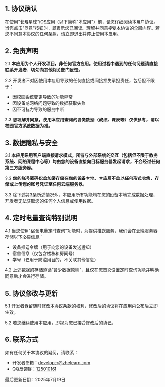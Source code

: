 ## 1. 协议确认

在使用"长理星球"iOS应用（以下简称"本应用"）前，请您仔细阅读本用户协议。当您点击"同意"按钮时，即表示您已阅读、理解并同意接受本协议的全部内容。若您不同意本协议的任何条款，请立即退出并停止使用本应用。

## 2. 免责声明

2.1 **本应用为个人开发项目，非任何官方应用。使用过程中遇到的任何问题请直接联系开发者，切勿向其他相关部门反馈。**

2.2 开发者不对因使用本应用导致的任何直接或间接损失承担责任，包括但不限于：
- 因校园系统变更导致的功能异常
- 因设备或网络问题导致的数据获取失败
- 因不可抗力导致的服务中断

2.3 **您理解并同意，使用本应用查询的各类数据（成绩、课表等）仅供参考，请以校园官方系统数据为准。**

## 3. 数据隐私与安全

3.1 **本应用采用客户端直接请求模式，所有与外部系统的交互（包括但不限于教务系统、网络课程中心等）均由您的设备直接向目标服务器发起请求，不会经过任何第三方服务器。**

3.2 **您的账号密码仅会加密存储在您的设备本地，本应用不会以任何形式收集、存储或上传您的账号凭证至任何云端服务器。**

3.3 除下述第3条所述情况外，本应用所有功能均在您的设备本地完成数据处理，开发者无法获取您的任何个人信息或使用数据。

## 4. 定时电量查询特别说明

4.1 当您使用"宿舍电量定时查询"功能时，为提供推送服务，我们会在云端服务器存储以下必要信息：
- 设备推送令牌（用于向您的设备发送通知）
- 宿舍信息（仅包含楼栋和房间号）
- 学号（仅用于防滥用目的，不关联其他信息）

4.2 上述数据的存储遵循"最少数据原则"，且仅在您首次设置定时查询功能并明确同意后才会进行存储。

## 5. 协议修改与更新

5.1 开发者保留随时修改本协议条款的权利，修改后的协议将在应用内公布后立即生效。

5.2 若您继续使用本应用，即视为您已接受修改后的协议。

## 6. 联系方式

如有任何关于本协议的疑问，请联系：

- 开发者邮箱：developer@zhelearn.com
- QQ反馈群：[125010161](mqqapi://card/show_pslcard?src_type=internal&version=1&uin=125010161&key=&card_type=group&source=external)

最后更新日期：2025年7月19日

